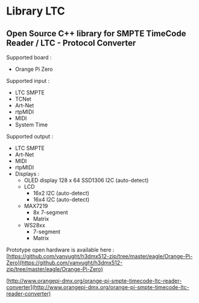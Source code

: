 # Library LTC
## Open Source C++ library for SMPTE TimeCode Reader / LTC - Protocol Converter

Supported board :

-	Orange Pi Zero

Supported input :

- LTC SMPTE
- TCNet
- Art-Net
- rtpMIDI
- MIDI
- System Time

Supported output :

* LTC SMPTE
* Art-Net
* MIDI
* rtpMIDI
* Displays :   
   * OLED display 128 x 64 SSD1306 I2C (auto-detect)
   * LCD
      * 16x2 I2C (auto-detect)
      * 16x4 I2C (auto-detect)
   * MAX7219
      *  8x 7-segment 
      *  Matrix
   * WS28xx
      *  7-segment  
      *  Matrix
      
Prototype open hardware is available here : [https://github.com/vanvught/h3dmx512-zip/tree/master/eagle/Orange-Pi-Zero](https://github.com/vanvught/h3dmx512-zip/tree/master/eagle/Orange-Pi-Zero)

[http://www.orangepi-dmx.org/orange-pi-smpte-timecode-ltc-reader-converter](http://www.orangepi-dmx.org/orange-pi-smpte-timecode-ltc-reader-converter)